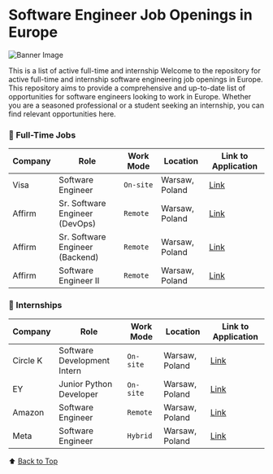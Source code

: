 # Software Engineer Job Openings in Europe

![Banner Image](https://github.com/izzatkarimov/EU-Swe-Jobs/assets/108251704/0db6fd40-20d3-4a4f-9c17-2306dd33ae16)

This is a list of active full-time and internship Welcome to the repository for active full-time and internship software engineering job openings in Europe. This repository aims to provide a comprehensive and up-to-date list of opportunities for software engineers looking to work in Europe. Whether you are a seasoned professional or a student seeking an internship, you can find relevant opportunities here.

### 💼 Full-Time Jobs

<div align="left">

| Company | Role | Work Mode | Location | Link to Application |
| --- | --- | --- | --- | --- |
| Visa | Software Engineer | `On-site`| Warsaw, Poland | [Link](https://jobs.smartrecruiters.com/Visa/743999993422697-software-engineer?source=LinkedIn) |
| Affirm | Sr. Software Engineer (DevOps) | `Remote`| Warsaw, Poland | [Link](https://boards.greenhouse.io/affirm/jobs/5847096003) |
| Affirm | Sr. Software Engineer (Backend) | `Remote`| Warsaw, Poland | [Link](https://boards.greenhouse.io/affirm/jobs/5918040003) |
| Affirm | Software Engineer II | `Remote` | Warsaw, Poland | [Link](https://boards.greenhouse.io/affirm/jobs/6023043003) |

</div>

### 🚀 Internships

<div align="left">

| Company | Role | Work Mode | Location | Link to Application |
| --- | --- | --- | --- | --- |
| Circle K | Software Development Intern | `On-site`| Warsaw, Poland | [Link](https://workwithus.circlek.com/pl/pl/job/CIKCGLOBALR439527EXTERNALPLPL/Software-Development-Intern?utm_source=linkedin&utm_medium=phenom-feeds) |
| EY | Junior Python Developer | `On-site`| Warsaw, Poland | [Link](https://careers.ey.com/ey/job/Wroc%C5%82aw-EY-GDS-Internship-Program-Junior-Python-Developer-%28September-October-2024%29-DS-50-086/1089962101/?feedId=353401&utm_source=LinkedInJobPostings&utm_campaign=j2w_linkedin) |
| Amazon | Software Engineer | `Remote`| Warsaw, Poland | [Link](#) |
| Meta| Software Engineer | `Hybrid` | Warsaw, Poland | [Link](#) |

</div>

⬆️ [Back to Top](#software-engineer-job-openings-in-europe)
